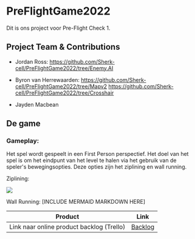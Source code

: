 # PreFlightGame2022

Dit is ons project voor Pre-Flight Check 1.


## Project Team & Contributions

- Jordan Ross:
https://github.com/Sherk-cell/PreFlightGame2022/tree/Enemy.AI

- Byron van Herrewaarden:
https://github.com/Sherk-cell/PreFlightGame2022/tree/Mapv2
https://github.com/Sherk-cell/PreFlightGame2022/tree/Crosshair

- Jayden Macbean

## De game

### Gameplay:

Het spel wordt gespeelt in een First Person perspectief.
Het doel van het spel is om het eindpunt van het level te halen via het gebruik van de speler's bewegingsopties.
Deze opties zijn het ziplining en wall running.

Ziplining:

[![](https://mermaid.ink/img/pako:eNptk9tO4zAQhl_F8iVqKXV3C0SoSMsuaCUQF-UKslo5thObTTyR7VSCqu-ODylJVuRq5puD55_Ye8yAC5xh66gTPxWtDG3mO5LrCJAq_ybj6opJUExsNrlG_rvpjAWDkvNy8gfN55seThIC_mySod8WOSkQS0HQyAGiGkHxKpi77tsd86debHVLa_sVfzJdj2NGZI87YawEcP-LIRM1qSw0iFVptK1UpUuREfACellMUl0JixjUR8HjvLFqMshOMpHfcdvSohbXUyVkkEi-ioQZyUhl6DxaSAx7NOwikVC6ddS4u3Bu3cfGxBdFF00y-jNC-f0PeIdEo-kLHpMWZZGGkaQZYlQHUogEa8H9T061Ydl4hhthGqq4v3X7wHPsd9OIHGfe5NT8y3GuDz6Pdg62b5rhzHkhM9y1fLikOCvDfEf6iysH5hPWQLnw7h67tzbc70pZ51sy0KWqAu9M7bF0rrXZYhHCp5VysitOGTQLq7j0C5G7y_ViTdYXlKzE-nxFv69WnBXLy4uSfFuW_PxsSSg-HGa4pfoZYJhKxHke0uOKb-zwAZZfHUs?type=png)](https://mermaid.live/edit#pako:eNptk9tO4zAQhl_F8iVqKXV3C0SoSMsuaCUQF-UKslo5thObTTyR7VSCqu-ODylJVuRq5puD55_Ye8yAC5xh66gTPxWtDG3mO5LrCJAq_ybj6opJUExsNrlG_rvpjAWDkvNy8gfN55seThIC_mySod8WOSkQS0HQyAGiGkHxKpi77tsd86debHVLa_sVfzJdj2NGZI87YawEcP-LIRM1qSw0iFVptK1UpUuREfACellMUl0JixjUR8HjvLFqMshOMpHfcdvSohbXUyVkkEi-ioQZyUhl6DxaSAx7NOwikVC6ddS4u3Bu3cfGxBdFF00y-jNC-f0PeIdEo-kLHpMWZZGGkaQZYlQHUogEa8H9T061Ydl4hhthGqq4v3X7wHPsd9OIHGfe5NT8y3GuDz6Pdg62b5rhzHkhM9y1fLikOCvDfEf6iysH5hPWQLnw7h67tzbc70pZ51sy0KWqAu9M7bF0rrXZYhHCp5VysitOGTQLq7j0C5G7y_ViTdYXlKzE-nxFv69WnBXLy4uSfFuW_PxsSSg-HGa4pfoZYJhKxHke0uOKb-zwAZZfHUs)


Wall Running:
[INCLUDE MERMAID MARKDOWN HERE]




| Product  | Link |
| ------ |  ------ |
| Link naar online product backlog (Trello) | [Backlog]

[Backlog]: https://trello.com/b/MrO9H3Zh/game




